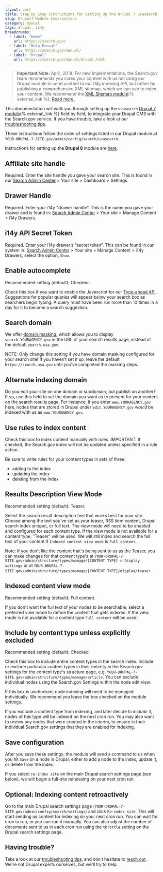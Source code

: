 ```yaml
---
layout: post
title: Step by Step Instructions for Setting Up the Drupal 7 usasearch module
slug: Drupal7 Module Instructions
category: manual
tags: drupal, i14y
breadcrumbs:
  - label: "Home"
    url: https://search.gov/
  - label: "Help Manual"
    url: https://search.gov/manual/
  - label: "Drupal"
    url: https://search.gov/manual/drupal.html
---
```


> **Important Note:** April, 2018. For new implementations, the Search.gov team recommends you index your content with us not using our Drupal module to send content to our i14y indexing API, but rather by publishing a comprehensive XML sitemap, which we can use to index your content. We recommend the [XML Sitemap module](https://www.drupal.org/project/xmlsitemap){% external_link %}. [Read more.](https://search.gov/blog/six-months-in.html)

This documentation will walk you through setting up the `usasearch` [Drupal 7 module](https://drupal.org/project/usasearch){% external_link %} field by field, to integrate your Drupal CMS with the Search.gov service. If you have trouble, take a look at our [troubleshooting tips](https://search.gov/manual/drupal-module-troubleshooting.html). 

These instructions follow the order of settings listed in our Drupal module at `YOUR-DRUPAL-7-SITE.gov/admin/config/search/usasearch`.

Instructions for setting up the **Drupal 8** module are [here](https://search.gov/manual/drupal-8-module-instructions.html).

## Affiliate site handle

Required. Enter the site handle you gave your search site. This is found in our [Search Admin Center](https://search.usa.gov/sites) > Your site > Dashboard > Settings.

## Drawer Handle

Required. Enter your i14y  "drawer handle”. This is the name you gave your drawer and is found in: [Search Admin Center](https://search.usa.gov/sites) > Your site > Manage Content > i14y Drawers. 

## i14y API Secret Token

Required. Enter your i14y drawer’s “secret token”. This can be found in our system in: [Search Admin Center](https://search.usa.gov/sites) > Your site > Manage Content > i14y Drawers, select the option, `Show`.

## Enable autocomplete 

Recommended setting (default): Checked.

Check this box if you want to enable the Javascript for our [Type-ahead API](https://search.gov/developer/). Suggestions for popular queries will appear below your search box as searchers begin typing. A query must have been run more than 10 times in a day for it to become a search suggestion.

## Search domain

We offer [domain masking](https://search.gov/manual/cname.html), which allows you to display `search.YOURAGENCY.gov` in the URL of your search results page, instead of the default `search.usa.gov`. 

NOTE: Only change this setting if you have domain masking configured for your search site! If you haven’t set it up, leave the default `https://search.usa.gov` until you’ve completed the masking steps.
  
## Alternate indexing domain 

Do you edit your site on one domain or subdomain, but publish on another? If so, use this field to set the domain you want us to present for your content on the search results page. For instance, if you enter `www.YOURAGENCY.gov` here, nodes that are stored in Drupal under `edit.YOURAGENCY.gov` would be indexed with us as `www.YOURAGENCY.gov`.

## Use rules to index content

Check this box to index content manually with rules. IMPORTANT: If checked, the Search.gov index will not be updated unless specified in a rule action. 

Be sure to write rules for your content types in sets of three: 
* adding to the index
* updating the index 
* deleting from the index

## Results Description View Mode

Recommended setting (default): Teaser. 

Select the search result description text that works best for your site. Choose among the text you’ve set as your teaser, RSS item content, Drupal search index snippet, or full text. The view mode will need to be enabled and configured for each content type. If the view mode is not available for a content type, "Teaser" will be used. We will still index and search the full text of your content if `Indexed content view mode` is `Full content`.

Note: If you don't like the content that's being sent to us as the Teaser, you can make changes for that content type's at `YOUR-DRUPAL-7-SITE.gov/admin/structure/types/manage/[CONTENT TYPE] > Display settings` or at `YOUR-DRUPAL-7-SITE.gov/admin/structure/types/manage/[CONTENT TYPE]/display/teaser`.

## Indexed content view mode

Recommended setting (default): Full content. 

If you don't want the full text of your nodes to be searchable, select a preferred view mode to define the content that gets indexed. If the view mode is not available for a content type `Full content` will be used.

## Include by content type unless explicitly excluded 

Recommended setting (default): Checked. 

Check this box to include entire content types in the search index. Include or exclude particular content types in their entirety in the Search.gov settings for the content type's structure page, e.g. `YOUR-DRUPAL-7-SITE.gov/admin/structure/types/manage/article`. You can exclude individual nodes using the Search.gov Settings within the node edit view.

If this box is unchecked, node indexing will need to be managed individually. We recommend you leave the box checked on the module settings.

If you exclude a content type from indexing, and later decide to *include* it, nodes of this type will be indexed on the next cron run. You may also want to review any nodes that were created in the interim, to ensure in their individual Search.gov settings that they are enabled for indexing.

## Save configuration 

After you save these settings, the module will send a command to us when you hit `Save` on a node in Drupal, either to add a node to the index, update it, or delete from the index.

If you select `re-index site` on the main Drupal search settings page (see below), we will begin a full-site reindexing on your next cron run.

## Optional: Indexing content retroactively

Go to the main Drupal search settings page (`YOUR-DRUPAL-7-SITE.gov/admin/config/search/settings`) and click `Re-index site`. This will start sending us content for indexing on your next cron run. You can wait for cron to run, or you can run it manually. You can also adjust the number of documents sent to us in each cron run using the `throttle` setting on the Drupal search settings page.

## Having trouble?

Take a look at our [troubleshooting tips](https://search.gov/manual/drupal-module-troubleshooting.html), and don't hesitate to [reach out](mailto:search@support.digitalgov.gov). We're not Drupal experts ourselves, but we'll try to help.

